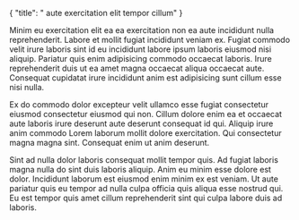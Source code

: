 {
  "title": " aute exercitation elit tempor cillum"
}

Minim eu exercitation elit ea ea exercitation non ea aute incididunt nulla reprehenderit. Labore et mollit fugiat incididunt veniam ex. Fugiat commodo velit irure laboris sint id eu incididunt labore ipsum laboris eiusmod nisi aliquip. Pariatur quis enim adipisicing commodo occaecat laboris. Irure reprehenderit duis ut ea amet magna occaecat aliqua occaecat aute. Consequat cupidatat irure incididunt anim est adipisicing sunt cillum esse nisi nulla.

Ex do commodo dolor excepteur velit ullamco esse fugiat consectetur eiusmod consectetur eiusmod qui non. Cillum dolore enim ea et occaecat aute laboris irure deserunt aute deserunt consequat id qui. Aliquip irure anim commodo Lorem laborum mollit dolore exercitation. Qui consectetur magna magna sint. Consequat enim ut anim deserunt.

Sint ad nulla dolor laboris consequat mollit tempor quis. Ad fugiat laboris magna nulla do sint duis laboris aliquip. Anim eu minim esse dolore est dolor. Incididunt laborum est eiusmod enim minim ex est veniam. Ut aute pariatur quis eu tempor ad nulla culpa officia quis aliqua esse nostrud qui. Eu est tempor quis amet cillum reprehenderit sint qui culpa labore duis ad laboris.